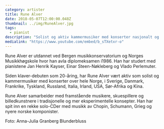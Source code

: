 ```yaml
---
category: artister
title: Rune Alver
date: 2018-05-07T12:00:00.048Z
thumbnail: ../img/RuneAlver.jpg
tags:
  - pianist
description: "Solist og aktiv kammermusiker med konserter nasjonalt og internasjonalt. Har spilt inn en rekke solo-CDer med Chopin, Schumann, Grieg og nyere norske komponister."
medialink: "https://www.youtube.com/embed/b_sTXetxr-o"
---
```

Rune Alver er utdannet ved Bergen musikkonservatorium og Norges Musikkhøgskole hvor han avla diplomeksamen i1986. Han har studert med pianistene Jan Henrik Kayser, Einar Steen-Nøkleberg og Vlado Perlemuter.

Siden klaver-debuten som 20-åring, har Rune Alver vært aktiv som solist og kammermusiker med konserter over hele Norge, i Sverige, Danmark, Frankrike, Tyskland, Russland, Italia, Irland, USA, Sør-Afrika og Kina.

Rune Alver samarbeider med framstående musikere, skuespillere og billedkunstnere i tradisjonelle og mer eksperimentelle konsepter. Han har spit inn en rekke solo-CDer med musikk av Chopin, Schumann, Grieg og nyere norske komponister.  

Foto: Anna-Julia Granberg Blunderbluss
